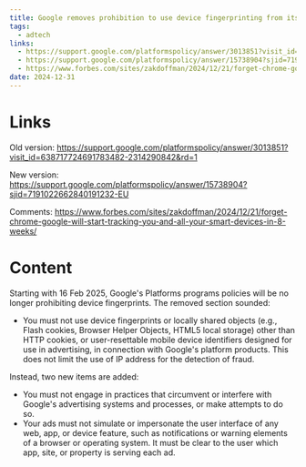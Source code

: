```yaml
---
title: Google removes prohibition to use device fingerprinting from its policies
tags:
  - adtech
links:
  - https://support.google.com/platformspolicy/answer/3013851?visit_id=638717724691783482-2314290842&rd=1
  - https://support.google.com/platformspolicy/answer/15738904?sjid=7191022662840191232-EU
  - https://www.forbes.com/sites/zakdoffman/2024/12/21/forget-chrome-google-will-start-tracking-you-and-all-your-smart-devices-in-8-weeks/
date: 2024-12-31
---
```

# Links
Old version: https://support.google.com/platformspolicy/answer/3013851?visit_id=638717724691783482-2314290842&rd=1

New version: https://support.google.com/platformspolicy/answer/15738904?sjid=7191022662840191232-EU

Comments: https://www.forbes.com/sites/zakdoffman/2024/12/21/forget-chrome-google-will-start-tracking-you-and-all-your-smart-devices-in-8-weeks/

# Content
Starting with 16 Feb 2025, Google's Platforms programs policies will be no longer prohibiting device fingerprints. The removed section sounded:
- You must not use device fingerprints or locally shared objects (e.g., Flash cookies, Browser Helper Objects, HTML5 local storage) other than HTTP cookies, or user-resettable mobile device identifiers designed for use in advertising, in connection with Google's platform products. This does not limit the use of IP address for the detection of fraud.

Instead, two new items are added:
- You must not engage in practices that circumvent or interfere with Google's advertising systems and processes, or make attempts to do so.
- Your ads must not simulate or impersonate the user interface of any web, app, or device feature, such as notifications or warning elements of a browser or operating system. It must be clear to the user which app, site, or property is serving each ad.